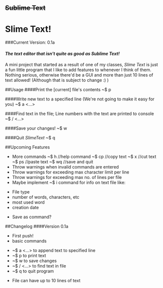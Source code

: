 ## ~~Sublime Text~~
# Slime Text!
###Current Version: 0.1a

#### *The text editor that isn't quite as good as Sublime Text!*

A mini project that started as a result of one of my classes,
*Slime Text* is just a fun little program that I like to add features to whenever I think of them. Nothing serious, otherwise there'd be a GUI and more than just 10 lines of text allowed! (Although that is subject to change :) )

##Usage
####Print the [current] file's contents
    ~$ p

####Write new text to a specified line (We're not going to make it easy for you)
    ~$ a <LINE NO.> <...>

####Find text in the file; Line numbers with the text are printed to console
    ~$ / <...>

####Save your changes!
    ~$ w

####Quit *SlimeText*
    ~$ q

##Upcoming Features
+ More commands
    ~$ h                //help command
    ~$ cp <LINE NO.>    //copy text
    ~$ x <LINE NO.>     //cut text
    ~$ ps <LINE NO.>    //paste text
    ~$ wq               //save and quit
+ Throw warnings when invalid commands are entered
+ Throw warnings for exceeding max character limit per line
+ Throw warnings for exceeding max no. of lines per file
+ Maybe implement ~$ i command for info on text file like:
 - File type
 - number of words, characters, etc
 - most used word
 - creation date
+ Save as command?

##Changelog
####Version 0.1a
+ First push!
+ basic commands
 - ~$ a <LINE NO.> <...> to append text to specified line
 - ~$ p to print text
 - ~$ w to save changes
 - ~$ / <...> to find text in file
 - ~$ q to quit program
+ File can have up to 10 lines of text
